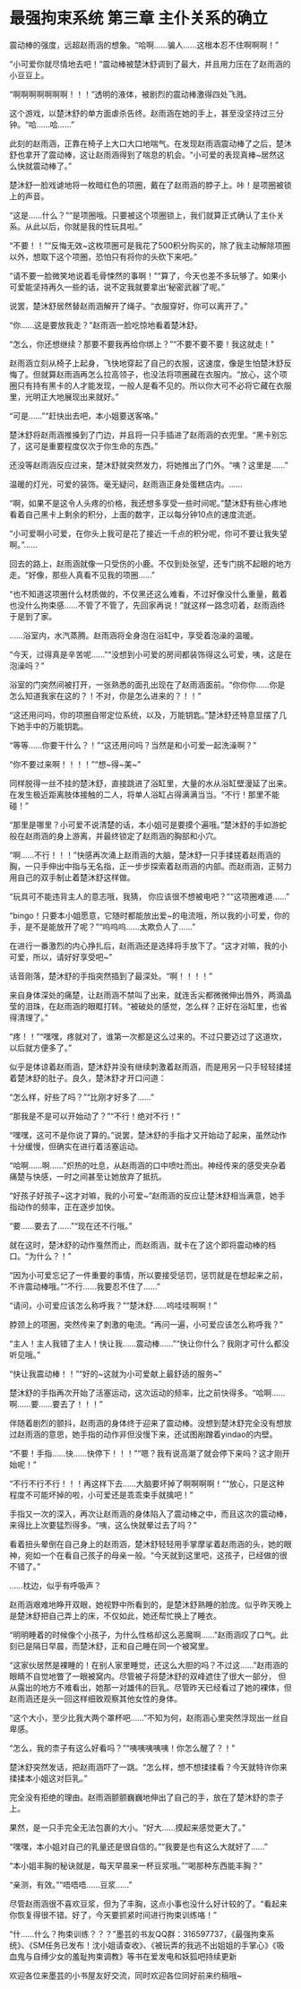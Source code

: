 # 最强拘束系统 第三章 主仆关系的确立

震动棒的强度，远超赵雨涵的想象。“哈啊……骗人……这根本忍不住啊啊啊！”

“小可爱你就尽情地去吧！”震动棒被楚沐舒调到了最大，并且用力压在了赵雨涵的小豆豆上。

“啊啊啊啊啊啊啊！！！”透明的液体，被剧烈的震动棒激得四处飞溅。

这个游戏，以楚沐舒的单方面虐杀告终。赵雨涵在她的手上，甚至没坚持过三分钟。“哈……哈……”

此刻的赵雨涵，正靠在椅子上大口大口地喘气。在发现赵雨涵震动棒了之后，楚沐舒也拿开了震动棒，这让赵雨涵得到了喘息的机会。“小可爱的表现真棒~居然这么快就震动棒了。”

楚沐舒一脸戏谑地将一枚暗红色的项圈，戴在了赵雨涵的脖子上。咔！是项圈被锁上的声音。

“这是……什么？”“是项圈哦。只要被这个项圈锁上，我们就算正式确认了主仆关系。从此以后，你就是我的性玩具啦。”

“不要！！”“反悔无效~这枚项圈可是我花了500积分购买的，除了我主动解除项圈以外，想取下这个项圈，恐怕只有将你的头砍下来吧。”

“请不要一脸微笑地说着毛骨悚然的事啊！”“算了，今天也差不多玩够了。如果小可爱能坚持再久一些的话，说不定我就要拿出‘秘密武器’了呢。”

说罢，楚沐舒居然替赵雨涵解开了绳子。“衣服穿好，你可以离开了。”

“你……这是要放我走？”赵雨涵一脸吃惊地看着楚沐舒。

“怎么，你还想继续？那要不要我再给你绑上？”“不要不要不要！我这就走！”

赵雨涵立刻从椅子上起身，飞快地穿起了自己的衣服，这速度，像是生怕楚沐舒反悔了。但就算赵雨涵再怎么拉高领子，也没法将项圈藏在衣服内。“放心，这个项圈只有持有黑卡的人才能发现，一般人是看不见的。所以你大可不必将它藏在衣服里，光明正大地展现出来就好。”

“可是……”“赶快出去吧，本小姐要送客咯。”

楚沐舒将赵雨涵推搡到了门边，并且将一只手插进了赵雨涵的衣兜里。“黑卡别忘了，这可是重要程度仅次于你生命的东西。”

还没等赵雨涵反应过来，楚沐舒就突然发力，将她推出了门外。“咦？这里是……”

温暖的灯光，可爱的装饰。毫无疑问，赵雨涵正身处蛋糕店内。……

“啊，如果不是这令人头疼的价格，我还想多享受一些时间呢。”楚沐舒有些心疼地看着自己黑卡上剩余的积分，上面的数字，正以每分钟10点的速度流逝。

“小可爱啊小可爱，在你头上我可是花了接近一千点的积分呢，你可不要让我失望啊。”……

回去的路上，赵雨涵就像一只受伤的小鹿。不仅到处张望，还专门挑不起眼的地方走。“好像，那些人真看不见我的项圈……”

“也不知道这项圈什么材质做的，不仅黑还这么难看，不过好像没什么重量，戴着也没什么拘束感……不管了不管了，先回家再说！”就这样一路念叨着，赵雨涵终于是到了家。

……浴室内，水汽蒸腾。赵雨涵将全身泡在浴缸中，享受着泡澡的温暖。

“今天，过得真是辛苦呢……”“没想到小可爱的房间都装饰得这么可爱，咦，这是在泡澡吗？”

浴室的门突然间被打开，一张熟悉的面孔出现在了赵雨涵面前。“你你你……你是怎么知道我家在这的？！不对，你是怎么进来的？！！”

“这还用问吗，你的项圈自带定位系统，以及，万能钥匙。”楚沐舒还特意显摆了几下她手中的万能钥匙。

“等等……你要干什么？！”“这还用问吗？当然是和小可爱一起洗澡啊？”

“你不要过来啊！！！！”“想~得~美~”

同样脱得一丝不挂的楚沐舒，直接跳进了浴缸里，大量的水从浴缸壁漫延了出来。在发生极近距离肢体接触的二人，将单人浴缸占得满满当当。“不行！那里不能碰！”

“那里是哪里？小可爱不说清楚的话，本小姐可是要摸个遍哦。”楚沐舒的手如游蛇般在赵雨涵的身上游离，并最终锁定了赵雨涵的胸部和小穴。

“啊……不行！！！”快感再次涌上赵雨涵的大脑，楚沐舒一只手揉搓着赵雨涵的胸，一只手伸出中指与无名指，正一步步探索着赵雨涵的内部。而赵雨涵，正努力用自己的双手制止着楚沐舒这样做。

“玩具可不能违背主人的意志哦，我猜， 你应该很不想被电吧？”“这项圈难道……”

“bingo！只要本小姐愿意，它随时都能放出爱~的电流哦，所以我的小可爱，你的手，是不是能放开了呢？”“呜呜呜……太欺负人了……”

在进行一番激烈的内心挣扎后，赵雨涵还是选择将手放下了。“这才对嘛，我的小可爱，所以，请好好享受吧~”

话音刚落，楚沐舒的手指突然插到了最深处。“啊！！！！”

来自身体深处的痛楚，让赵雨涵不禁叫了出来，就连舌尖都微微伸出唇外，两滴晶莹的泪珠，在赵雨涵的眼眶打转。“被破处的感觉，怎么样？正好在浴缸里，也省得清理了。”

“疼！！”“嘿嘿，疼就对了，谁第一次都是这么过来的。不过只要迈过了这道坎，以后就方便多了。”

似乎是体谅着赵雨涵，楚沐舒并没有继续刺激着赵雨涵，而是用另一只手轻轻揉搓着楚沐舒的肚子。良久，楚沐舒才开口问道：

“怎么样，好些了吗？”“比刚才好多了……”

“那我是不是可以开始动了？”“不行！绝对不行！”

“嘿嘿，这可不是你说了算的。”说罢，楚沐舒的手指才又开始动了起来，虽然动作十分缓慢，但确实在进行着活塞运动。

“哈啊……啊……”炽热的吐息，从赵雨涵的口中喷吐而出。神经传来的感受夹杂着痛楚与快感，一时之间甚至让她放弃了抵抗。

“好孩子好孩子~这才对嘛，我的小可爱~”赵雨涵的反应让楚沐舒相当满意，她手指动作的频率，正在逐步加快。

“要……要去了……”“现在还不行哦。”

就在这时，楚沐舒的动作戛然而止，而赵雨涵，就卡在了这个即将震动棒的档口。“为什么？！”

“因为小可爱忘记了一件重要的事情，所以要接受惩罚，惩罚就是在想起来之前，不许震动棒哦。”“不行……我要忍不住了……”

“请问，小可爱应该怎么称呼我？”“楚沐舒……呜哇哇啊啊！”

脖颈上的项圈，突然传来了刺激的电流。“再问一遍，小可爱应该怎么称呼我？”

“主人！主人我错了主人！快让我……震动棒……”“快让你什么？我刚才可什么都没听见哦。”

“快让我震动棒！！”“好的~这就为小可爱献上最舒适的服务~”

楚沐舒的手指再次开始了活塞运动，这次运动的频率，比之前快得多。“哈啊……啊……要……要去了！！！”

伴随着剧烈的颤抖，赵雨涵的身体终于迎来了震动棒。没想到楚沐舒完全没有想放过赵雨涵的意思，她手指的动作非但没慢下来，还试图剐蹭着yindao的内壁。

“不要！手指……快……快停下！！！”“嗯？我有说高潮了就会停下来吗？这才刚开始呢！”

“不行不行不行！！！再这样下去……大脑要坏掉了啊啊啊啊！”“放心，只是这种程度不可能坏掉的啦，小可爱还是乖乖束手就擒吧！”

手指又一次的深入，再次让赵雨涵的身体陷入了震动棒之中，而且这次的震动棒，来得比上次要猛烈得多。“咦，这么快就晕过去了吗？”

看着扭头晕倒在自己身上的赵雨涵，楚沐舒轻轻用手掌摩挲着赵雨涵的头，她的眼神，宛如一个在看自己孩子的母亲一般。“今天就到这里吧，这孩子，已经做的很不错了。”

……枕边，似乎有呼吸声？

赵雨涵艰难地睁开双眼，她视野中所看到的，是楚沐舒熟睡的脸庞。似乎昨天晚上是楚沐舒把自己弄上的床，不仅如此，她还帮忙换上了睡衣。

“明明睡着的时候像个小孩子，为什么性格却这么恶魔啊……”赵雨涵叹了口气。此刻已是隔日早晨，而楚沐舒，正和自己睡在同一个被窝里。

“这家伙居然是裸睡的！在别人家里睡觉，还这么大胆的吗？不过这……”赵雨涵的眼睛不自觉地瞥了一眼被窝内。尽管被子将楚沐舒的双峰遮住了很大一部分， 但从露出的地方不难看出，她那一对雄伟的巨乳。尽管昨天已经看过了她的裸体，但赵雨涵还是头一回这样细致观察其他女性的身体。

“这个大小，至少比我大两个罩杯吧……”不知为何，赵雨涵心里突然浮现出一丝自卑感。

“怎么，我的柰子有这么好看吗？”“咦咦咦咦咦！你怎么醒了？！”

楚沐舒突然发话，把赵雨涵吓了一跳。“怎么样，想不想揉揉看？今天就特许你来揉揉本小姐这对巨乳。”

完全没有拒绝的理由。赵雨涵颤颤巍巍地伸出了自己的手，放在了楚沐舒的柰子上。

果然，是一只手完全无法包裹的大小。“好大……摸起来感觉更大了。”

“嘿嘿，本小姐对自己的乳量还是很自信的。”“我要是也有这么大就好了……”

“本小姐丰胸的秘诀就是，每天早晨来一杯豆浆哦。”“喝那种东西能丰胸？”

“亲测，有效。”“唔唔唔……豆浆……”

尽管赵雨涵很不喜欢豆浆，但为了丰胸，这点小事也没什么好计较的了。“看起来你恢复得很不错。好了，今天要抓紧时间进行拘束训练咯！”

“什……什么？拘束训练？？？”墨芸的书友QQ群：316597737，《最强拘束系统》、《SM任务已发布！沈小姐请查收》、《被玩弄的我逃不出姐姐的手掌心》《吸血鬼与自缚少女的羞耻拘束调教》等书在爱发电和妖狐吧持续更新

欢迎各位来墨芸的小书屋友好交流，同时欢迎各位同好前来约稿哦~